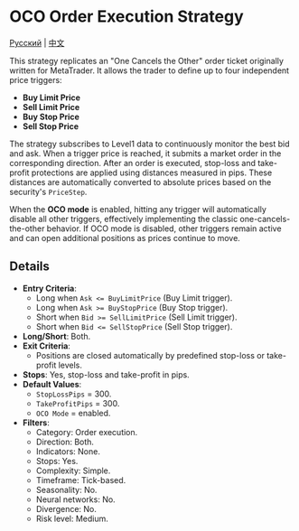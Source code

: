 # OCO Order Execution Strategy
[Русский](README_ru.md) | [中文](README_cn.md)

This strategy replicates an "One Cancels the Other" order ticket originally written for MetaTrader. It allows the trader to define up to four independent price triggers:

- **Buy Limit Price**
- **Sell Limit Price**
- **Buy Stop Price**
- **Sell Stop Price**

The strategy subscribes to Level1 data to continuously monitor the best bid and ask. When a trigger price is reached, it submits a market order in the corresponding direction. After an order is executed, stop-loss and take-profit protections are applied using distances measured in pips. These distances are automatically converted to absolute prices based on the security's `PriceStep`.

When the **OCO mode** is enabled, hitting any trigger will automatically disable all other triggers, effectively implementing the classic one-cancels-the-other behavior. If OCO mode is disabled, other triggers remain active and can open additional positions as prices continue to move.

## Details

- **Entry Criteria**:
  - Long when `Ask <= BuyLimitPrice` (Buy Limit trigger).
  - Long when `Ask >= BuyStopPrice` (Buy Stop trigger).
  - Short when `Bid >= SellLimitPrice` (Sell Limit trigger).
  - Short when `Bid <= SellStopPrice` (Sell Stop trigger).
- **Long/Short**: Both.
- **Exit Criteria**:
  - Positions are closed automatically by predefined stop-loss or take-profit levels.
- **Stops**: Yes, stop-loss and take-profit in pips.
- **Default Values**:
  - `StopLossPips` = 300.
  - `TakeProfitPips` = 300.
  - `OCO Mode` = enabled.
- **Filters**:
  - Category: Order execution.
  - Direction: Both.
  - Indicators: None.
  - Stops: Yes.
  - Complexity: Simple.
  - Timeframe: Tick-based.
  - Seasonality: No.
  - Neural networks: No.
  - Divergence: No.
  - Risk level: Medium.
